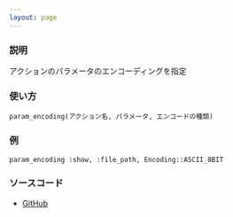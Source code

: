 ```yaml
---
layout: page
---
```


### 説明

アクションのパラメータのエンコーディングを指定

### 使い方

    param_encoding(アクション名, パラメータ, エンコードの種類)

### 例

    param_encoding :show, :file_path, Encoding::ASCII_8BIT

### ソースコード

- [GitHub](https://github.com/rails/rails/blob/984c3ef2775781d47efa9f541ce570daa2434a80/actionpack/lib/action_controller/metal/parameter_encoding.rb#L77)
